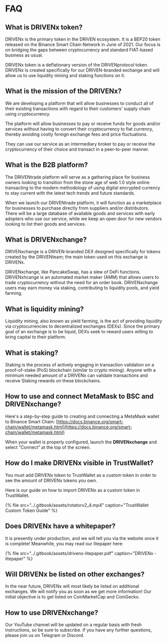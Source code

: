 # FAQ

## What is DRIVENx token?

DRIVENx is the primary token in the DRIVEN ecosystem. It is a BEP20 token released on the Binance Smart Chain Network in June of 2021. Our focus is on bridging the gaps between cryptocurrency and standard FIAT-based business as usual. 

DRIVENx token is a deflationary version of the DRIVENprotocol token. DRIVENx is created specifically for our DRIVEN-branded exchange and will allow us to use liquidity mining and staking functions on it.

## What is the mission of the DRIVENx?

We are developing a platform that will allow businesses to conduct all of their existing transactions with regard to their customers' supply chain using cryptocurrency.

The platform will allow businesses to pay or receive funds for goods and/or services without having to convert their cryptocurrency to fiat currency, thereby avoiding costly foreign exchange fees and price fluctuations.

They can use our service as an intermediary broker to pay or receive the cryptocurrency of their choice and transact in a peer-to-peer manner.

## What is the B2B platform? 

The DRIVENtrade platform will serve as a gathering place for business owners looking to transition from the stone age of web 1.0 style online transacting to the modern methodology of using digital encrypted currency to stay current with the latest tech trends and future standards.

When we launch our DRIVENtrade platform, it will function as a marketplace for businesses to purchase directly from suppliers and/or distributors. There will be a large database of available goods and services with early adopters who use our service, while we keep an open door for new vendors looking to list their goods and services.

## What is DRIVENxchange?

DRIVENxchange is a DRIVEN-branded DEX designed specifically for tokens created by the DRIVENteam; the main token used on this exchange is DRIVENx.

DRIVENxchange, like PancakeSwap, has a slew of DeFi functions. DRIVENxhcange is an automated market maker \(AMM\) that allows users to trade cryptocurrency without the need for an order book. DRIVENxchange users may earn money via staking, contributing to liquidity pools, and yield farming.

## What is liquidity mining?

Liquidity mining, also known as yield farming, is the act of providing liquidity via cryptocurrencies to decentralized exchanges \(DEXs\). Since the primary goal of an exchange is to be liquid, DEXs seek to reward users willing to bring capital to their platform.

## What is staking?

Staking is the process of actively engaging in transaction validation on a proof-of-stake \(PoS\) blockchain \(similar to crypto mining\). Anyone with a minimum needed amount of a DRIVENx can validate transactions and receive Staking rewards on these blockchains.

## **How to use and connect MetaMask to BSC and DRIVENxchange?**

Here's a step-by-step guide to creating and connecting a MetaMask wallet to Binance Smart Chain: [https://docs.binance.org/smart-chain/wallet/metamask.html](https://docs.binance.org/smart-chain/wallet/metamask.html) 

When your wallet is properly configured, launch the **DRIVENxchange** and select “Connect” at the top of the screen.



## How do I make DRIVENx visible in TrustWallet?

You must add DRIVENx token to TrustWallet as a custom token in order to see the amount of DRIVENx tokens you own.  
  
Here is our guide on how to import DRIVENx as a custom token in TrustWallet.

{% file src="../.gitbook/assets/rotatorv2\_4.mp4" caption="TrustWallet Custom Token Guide" %}

## **Does DRIVENx have a whitepaper?**

It is presently under production, and we will tell you via the website once it is complete! Meanwhile, you may read our litepaper here:  


{% file src="../.gitbook/assets/drivenx-litepaper.pdf" caption="DRIVENx - litepaper" %}

## Will DRIVENx be listed on other exchanges?

In the near future, DRIVENx will most likely be listed on additional exchanges. We will notify you as soon as we get more information! Our initial objective is to get listed on CoinMarketCap and CoinGecko.

## How to use DRIVENxchange?

Our YouTube channel will be updated on a regular basis with fresh instructions, so be sure to subscribe. If you have any further questions, please join us on Telegram or Discord.

